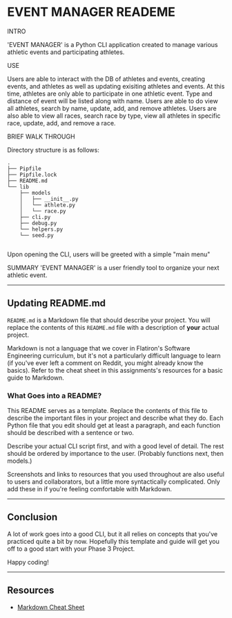 # EVENT MANAGER READEME

INTRO

'EVENT MANAGER' is a Python CLI application created to manage various athletic events and participating athletes. 

USE

Users are able to interact with the DB of athletes and events, creating events, and athletes as well as updating 
exisiting athletes and events. At this time, athletes are only able to participate in one athletic event. Type 
and distance of event will be listed along with name. Users are able to do view all athletes, search by name, 
update, add, and remove athletes. Users are also able to view all races, search race by type, view all athletes 
in specific race, update, add, and remove a race. 

BRIEF WALK THROUGH

Directory structure is as follows:

```console
.
├── Pipfile
├── Pipfile.lock
├── README.md
└── lib
    ├── models
    │   ├── __init__.py
    │   └── athlete.py
    │   └── race.py
    ├── cli.py
    ├── debug.py
    └── helpers.py
    └── seed.py
    
```


Upon opening the CLI, users will be greeted with a simple "main menu"





SUMMARY
'EVENT MANAGER' is a user friendly tool to organize your next athletic event.



  


---

## Updating README.md

`README.md` is a Markdown file that should describe your project. You will
replace the contents of this `README.md` file with a description of **your**
actual project.

Markdown is not a language that we cover in Flatiron's Software Engineering
curriculum, but it's not a particularly difficult language to learn (if you've
ever left a comment on Reddit, you might already know the basics). Refer to the
cheat sheet in this assignments's resources for a basic guide to Markdown.

### What Goes into a README?

This README serves as a template. Replace the contents of this file to describe
the important files in your project and describe what they do. Each Python file
that you edit should get at least a paragraph, and each function should be
described with a sentence or two.

Describe your actual CLI script first, and with a good level of detail. The rest
should be ordered by importance to the user. (Probably functions next, then
models.)

Screenshots and links to resources that you used throughout are also useful to
users and collaborators, but a little more syntactically complicated. Only add
these in if you're feeling comfortable with Markdown.

---

## Conclusion

A lot of work goes into a good CLI, but it all relies on concepts that you've
practiced quite a bit by now. Hopefully this template and guide will get you off
to a good start with your Phase 3 Project.

Happy coding!

---

## Resources

- [Markdown Cheat Sheet](https://www.markdownguide.org/cheat-sheet/)
